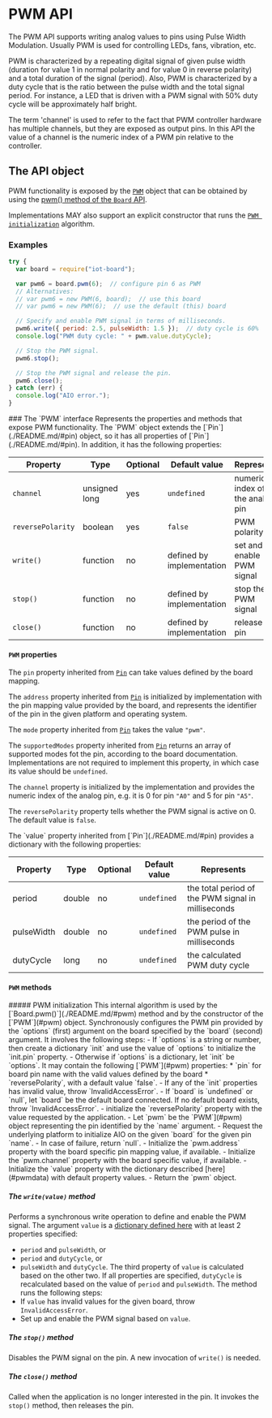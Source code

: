 PWM API
=======

The PWM API supports writing analog values to pins using Pulse Width Modulation. Usually PWM is used for controlling LEDs, fans, vibration, etc.

PWM is characterized by a repeating digital signal of given pulse width (duration for value 1 in normal polarity and for value 0 in reverse polarity) and a total duration of the signal (period). Also, PWM is characterized by a duty cycle that is the ratio between the pulse width and the total signal period.
For instance, a LED that is driven with a PWM signal with 50% duty cycle will be approximately half bright.

The term 'channel' is used to refer to the fact that PWM controller hardware has multiple channels, but they are exposed as output pins. In this API the value of a channel is the numeric index of a PWM pin relative to the controller.

The API object
--------------
PWM functionality is exposed by the [`PWM`](#pwm) object that can be obtained by using the [pwm() method of the `Board` API](./README.md/#pwm).

Implementations MAY also support an explicit constructor that runs the [`PWM initialization`](#init) algorithm.

### Examples

```javascript
try {
  var board = require("iot-board");

  var pwm6 = board.pwm(6);  // configure pin 6 as PWM
  // Alternatives:
  // var pwm6 = new PWM(6, board);  // use this board
  // var pwm6 = new PWM(6);  // use the default (this) board

  // Specify and enable PWM signal in terms of milliseconds.
  pwm6.write({ period: 2.5, pulseWidth: 1.5 });  // duty cycle is 60%
  console.log("PWM duty cycle: " + pwm.value.dutyCycle);

  // Stop the PWM signal.
  pwm6.stop();

  // Stop the PWM signal and release the pin.
  pwm6.close();
} catch (err) {
  console.log("AIO error.");
}

```

<a name="pwm">
### The `PWM` interface
Represents the properties and methods that expose PWM functionality. The `PWM` object extends the [`Pin`](./README.md/#pin) object, so it has all properties of [`Pin`](./README.md/#pin). In addition, it has the following properties:

| Property   | Type   | Optional | Default value | Represents |
| ---        | ---    | ---      | ---           | ---        |
| `channel`  | unsigned long  | yes | `undefined` | numeric index of the analog pin |
| `reversePolarity` | boolean | yes |   `false`   | PWM polarity |
| `write()`  | function | no | defined by implementation | set and enable PWM signal |
| `stop()`   | function | no | defined by implementation | stop the PWM signal |
| `close()`  | function | no | defined by implementation | release the pin |

#### `PWM` properties

The `pin` property inherited from [`Pin`](./README.md/#pin) can take values defined by the board mapping.

The `address` property inherited from [`Pin`](./README.md/#pin) is initialized by implementation with the pin mapping value provided by the board, and represents the identifier of the pin in the given platform and operating system.

The `mode` property inherited from [`Pin`](./README.md/#pin) takes the value `"pwm"`.

The `supportedModes` property inherited from [`Pin`](./README.md/#pin) returns an array of supported modes fot the pin, according to the board documentation. Implementations are not required to implement this property, in which case its value should be `undefined`.

The `channel` property is initialized by the implementation and provides the numeric index of the analog pin, e.g. it is 0 for pin `"A0"` and 5 for pin `"A5"`.

The `reversePolarity` property tells whether the PWM signal is active on 0. The default value is `false`.

<a name="pwmdata">
The `value` property inherited from [`Pin`](./README.md/#pin) provides a dictionary with the following properties:

| Property   | Type   | Optional | Default value | Represents |
| ---        | ---    | ---      | ---           | ---        |
| period     | double | no       | `undefined`   | the total period of the PWM signal in milliseconds |
| pulseWidth | double | no       | `undefined`   | the period of the PWM pulse in milliseconds |
| dutyCycle  | long   | no       | `undefined`   | the calculated PWM duty cycle |

#### `PWM` methods

<a name="init">
##### PWM initialization
This internal algorithm is used by the [`Board.pwm()`](./README.md/#pwm) method and by the constructor of the [`PWM`](#pwm) object. Synchronously configures the PWM pin provided by the `options` (first) argument on the board specified by the `board` (second) argument. It involves the following steps:
- If `options` is a string or number, then create a dictionary `init` and use the value of `options` to initialize the `init.pin` property.
- Otherwise if `options` is a dictionary, let `init` be `options`. It may contain the following [`PWM`](#pwm) properties:
  * `pin` for board pin name with the valid values defined by the board
  * `reversePolarity`, with a default value `false`.
- If any of the `init` properties has invalid value, throw `InvalidAccessError`.
- If `board` is `undefined` or `null`, let `board` be the default board connected. If no default board exists, throw `InvalidAccessError`.
- initialize the `reversePolarity` property with the value requested by the application.
- Let `pwm` be the `PWM`](#pwm) object representing the pin identified by the `name` argument.
- Request the underlying platform to initialize AIO on the given `board` for the given pin `name`.
- In case of failure, return `null`.
- Initialize the `pwm.address` property with the board specific pin mapping value, if available.
- Initialize the `pwm.channel` property with the board specific value, if available.
- Initialize the `value` property with the dictionary described [here](#pwmdata) with default property values.
- Return the `pwm` object.

##### The `write(value)` method
Performs a synchronous write operation to define and enable the PWM signal. The argument `value` is a [dictionary defined here](#pwmdata) with at least 2 properties specified:
- `period` and `pulseWidth`, or
- `period` and `dutyCycle`, or
- `pulseWidth` and `dutyCycle`.
The third property of `value` is calculated based on the other two. If all properties are specified, `dutyCycle` is recalculated based on the value of `period` and `pulseWidth`.
The method runs the following steps:
- If `value` has invalid values for the given board, throw `InvalidAccessError`.
- Set up and enable the PWM signal based on `value`.

##### The `stop()` method
Disables the PWM signal on the pin. A new invocation of `write()` is needed.

##### The `close()` method
Called when the application is no longer interested in the pin. It invokes the `stop()` method, then releases the pin.
